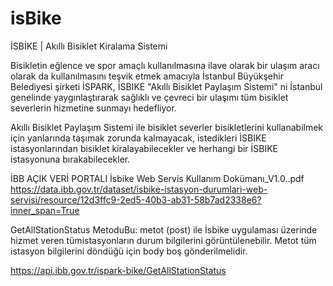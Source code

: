 # isBike
İSBİKE | Akıllı Bisiklet Kiralama Sistemi

Bisikletin eğlence ve spor amaçlı kullanılmasına ilave olarak bir ulaşım aracı olarak da kullanılmasını teşvik etmek amacıyla İstanbul Büyükşehir Belediyesi şirketi İSPARK, İSBIKE "Akıllı Bisiklet Paylaşım Sistemi" ni İstanbul genelinde yaygınlaştırarak sağlıklı ve çevreci bir ulaşımı tüm bisiklet severlerin hizmetine sunmayı hedefliyor.

Akıllı Bisiklet Paylaşım Sistemi ile bisiklet severler bisikletlerini kullanabilmek için yanlarında taşımak zorunda kalmayacak, istedikleri İSBIKE istasyonlarından bisiklet kiralayabilecekler ve herhangi bir İSBIKE istasyonuna bırakabilecekler.

İBB
AÇIK VERİ PORTALI
İsbike Web Servis Kullanım Dokümanı_V1.0..pdf
https://data.ibb.gov.tr/dataset/isbike-istasyon-durumlari-web-servisi/resource/12d3ffc9-2ed5-40b3-ab31-58b7ad2338e6?inner_span=True


GetAllStationStatus MetoduBu: 
metot (post) ile İsbike uygulaması üzerinde hizmet veren tümistasyonların durum bilgilerini  görüntülenebilir.  Metot tüm  istasyon  bilgilerini  döndüğü  için  body  boş gönderilmelidir.

https://api.ibb.gov.tr/ispark-bike/GetAllStationStatus

